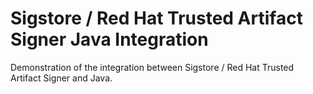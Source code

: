 # Sigstore / Red Hat Trusted Artifact Signer Java Integration

Demonstration of the integration between Sigstore / Red Hat Trusted Artifact Signer and Java.
